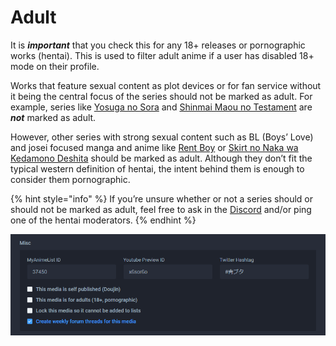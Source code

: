# Adult

It is _**important**_ that you check this for any 18+ releases or pornographic works \(hentai\). This is used to filter adult anime if a user has disabled 18+ mode on their profile.

Works that feature sexual content as plot devices or for fan service without it being the central focus of the series should not be marked as adult. For example, series like [Yosuga no Sora](https://anilist.co/anime/8861) and [Shinmai Maou no Testament](https://anilist.co/anime/20678) are _**not**_ marked as adult.

However, other series with strong sexual content such as BL \(Boys’ Love\) and josei focused manga and anime like [Rent Boy](https://anilist.co/manga/101416) or [Skirt no Naka wa Kedamono Deshita](https://anilist.co/anime/98790) should be marked as adult. Although they don’t fit the typical western definition of hentai, the intent behind them is enough to consider them pornographic.

{% hint style="info" %}
If you’re unsure whether or not a series should or should not be marked as adult, feel free to ask in the [Discord](http://discord.me/anilist) and/or ping one of the hentai moderators.
{% endhint %}

![The misc section for the &apos;Ao Buta&apos; anime](../../../.gitbook/assets/misc_panel%20%281%29.png)

